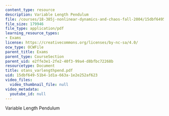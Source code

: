 ```yaml
---
content_type: resource
description: Variable Length Pendulum
file: /courses/18-385j-nonlinear-dynamics-and-chaos-fall-2004/15dbf64951b41d1a663a1e2e252af623_otans_varlengthpend.pdf
file_size: 179946
file_type: application/pdf
learning_resource_types:
- Exams
license: https://creativecommons.org/licenses/by-nc-sa/4.0/
ocw_type: OCWFile
parent_title: Exams
parent_type: CourseSection
parent_uid: e2ffe3e1-2fe2-40f3-99a4-d8bfbc72268b
resourcetype: Document
title: otans_varlengthpend.pdf
uid: 15dbf649-51b4-1d1a-663a-1e2e252af623
video_files:
  video_thumbnail_file: null
video_metadata:
  youtube_id: null
---
```

Variable Length Pendulum